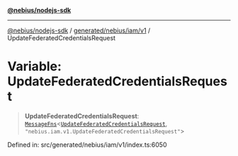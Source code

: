 [**@nebius/nodejs-sdk**](../../../../../README.md)

---

[@nebius/nodejs-sdk](../../../../../README.md) / [generated/nebius/iam/v1](../README.md) / UpdateFederatedCredentialsRequest

# Variable: UpdateFederatedCredentialsRequest

> **UpdateFederatedCredentialsRequest**: [`MessageFns`](../../../../../runtime/protos/core/interfaces/MessageFns.md)\<[`UpdateFederatedCredentialsRequest`](../interfaces/UpdateFederatedCredentialsRequest.md), `"nebius.iam.v1.UpdateFederatedCredentialsRequest"`\>

Defined in: src/generated/nebius/iam/v1/index.ts:6050
